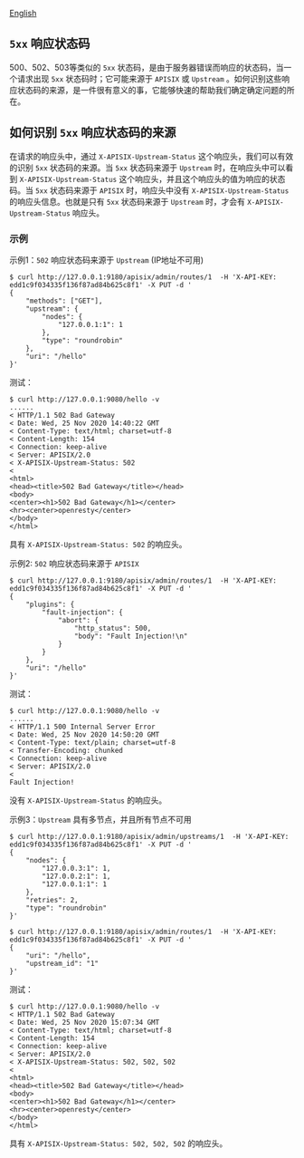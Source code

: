 <!--
#
# Licensed to the Apache Software Foundation (ASF) under one or more
# contributor license agreements.  See the NOTICE file distributed with
# this work for additional information regarding copyright ownership.
# The ASF licenses this file to You under the Apache License, Version 2.0
# (the "License"); you may not use this file except in compliance with
# the License.  You may obtain a copy of the License at
#
#     http://www.apache.org/licenses/LICENSE-2.0
#
# Unless required by applicable law or agreed to in writing, software
# distributed under the License is distributed on an "AS IS" BASIS,
# WITHOUT WARRANTIES OR CONDITIONS OF ANY KIND, either express or implied.
# See the License for the specific language governing permissions and
# limitations under the License.
#
-->

[English](../upstream-status-5xx.md)

## `5xx` 响应状态码

500、502、503等类似的 `5xx` 状态码，是由于服务器错误而响应的状态码，当一个请求出现 `5xx` 状态码时；它可能来源于 `APISIX` 或 `Upstream` 。如何识别这些响应状态码的来源，是一件很有意义的事，它能够快速的帮助我们确定确定问题的所在。

## 如何识别 `5xx` 响应状态码的来源

在请求的响应头中，通过 `X-APISIX-Upstream-Status` 这个响应头，我们可以有效的识别 `5xx` 状态码的来源。当 `5xx` 状态码来源于 `Upstream` 时，在响应头中可以看到 `X-APISIX-Upstream-Status` 这个响应头，并且这个响应头的值为响应的状态码。当 `5xx` 状态码来源于 `APISIX` 时，响应头中没有 `X-APISIX-Upstream-Status` 的响应头信息。也就是只有 `5xx` 状态码来源于 `Upstream` 时，才会有 `X-APISIX-Upstream-Status` 响应头。

### 示例

示例1：`502` 响应状态码来源于 `Upstream` (IP地址不可用)

```shell
$ curl http://127.0.0.1:9180/apisix/admin/routes/1  -H 'X-API-KEY: edd1c9f034335f136f87ad84b625c8f1' -X PUT -d '
{
    "methods": ["GET"],
    "upstream": {
        "nodes": {
            "127.0.0.1:1": 1
        },
        "type": "roundrobin"
    },
    "uri": "/hello"
}'
```

测试：

```shell
$ curl http://127.0.0.1:9080/hello -v
......
< HTTP/1.1 502 Bad Gateway
< Date: Wed, 25 Nov 2020 14:40:22 GMT
< Content-Type: text/html; charset=utf-8
< Content-Length: 154
< Connection: keep-alive
< Server: APISIX/2.0
< X-APISIX-Upstream-Status: 502
<
<html>
<head><title>502 Bad Gateway</title></head>
<body>
<center><h1>502 Bad Gateway</h1></center>
<hr><center>openresty</center>
</body>
</html>

```

具有 `X-APISIX-Upstream-Status: 502` 的响应头。

示例2: `502` 响应状态码来源于 `APISIX`

```shell
$ curl http://127.0.0.1:9180/apisix/admin/routes/1  -H 'X-API-KEY: edd1c9f034335f136f87ad84b625c8f1' -X PUT -d '
{
    "plugins": {
        "fault-injection": {
            "abort": {
                "http_status": 500,
                "body": "Fault Injection!\n"
            }
        }
    },
    "uri": "/hello"
}'
```

测试：

```shell
$ curl http://127.0.0.1:9080/hello -v
......
< HTTP/1.1 500 Internal Server Error
< Date: Wed, 25 Nov 2020 14:50:20 GMT
< Content-Type: text/plain; charset=utf-8
< Transfer-Encoding: chunked
< Connection: keep-alive
< Server: APISIX/2.0
<
Fault Injection!
```

没有 `X-APISIX-Upstream-Status` 的响应头。

示例3：`Upstream` 具有多节点，并且所有节点不可用

```shell
$ curl http://127.0.0.1:9180/apisix/admin/upstreams/1  -H 'X-API-KEY: edd1c9f034335f136f87ad84b625c8f1' -X PUT -d '
{
    "nodes": {
        "127.0.0.3:1": 1,
        "127.0.0.2:1": 1,
        "127.0.0.1:1": 1
    },
    "retries": 2,
    "type": "roundrobin"
}'
```

```shell
$ curl http://127.0.0.1:9180/apisix/admin/routes/1  -H 'X-API-KEY: edd1c9f034335f136f87ad84b625c8f1' -X PUT -d '
{
    "uri": "/hello",
    "upstream_id": "1"
}'
```

测试：

```shell
$ curl http://127.0.0.1:9080/hello -v
< HTTP/1.1 502 Bad Gateway
< Date: Wed, 25 Nov 2020 15:07:34 GMT
< Content-Type: text/html; charset=utf-8
< Content-Length: 154
< Connection: keep-alive
< Server: APISIX/2.0
< X-APISIX-Upstream-Status: 502, 502, 502
<
<html>
<head><title>502 Bad Gateway</title></head>
<body>
<center><h1>502 Bad Gateway</h1></center>
<hr><center>openresty</center>
</body>
</html>
```

具有 `X-APISIX-Upstream-Status: 502, 502, 502` 的响应头。

